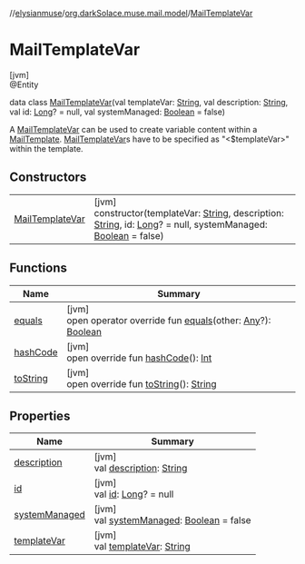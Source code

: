 //[elysianmuse](../../../index.md)/[org.darkSolace.muse.mail.model](../index.md)/[MailTemplateVar](index.md)

# MailTemplateVar

[jvm]\
@Entity

data class [MailTemplateVar](index.md)(val templateVar: [String](https://kotlinlang.org/api/latest/jvm/stdlib/kotlin/-string/index.html), val description: [String](https://kotlinlang.org/api/latest/jvm/stdlib/kotlin/-string/index.html), val id: [Long](https://kotlinlang.org/api/latest/jvm/stdlib/kotlin/-long/index.html)? = null, val systemManaged: [Boolean](https://kotlinlang.org/api/latest/jvm/stdlib/kotlin/-boolean/index.html) = false)

A [MailTemplateVar](index.md) can be used to create variable content within a [MailTemplate](../-mail-template/index.md). [MailTemplateVar](index.md)s have to be specified as &quot;<$templateVar>&quot; within the template.

## Constructors

| | |
|---|---|
| [MailTemplateVar](-mail-template-var.md) | [jvm]<br>constructor(templateVar: [String](https://kotlinlang.org/api/latest/jvm/stdlib/kotlin/-string/index.html), description: [String](https://kotlinlang.org/api/latest/jvm/stdlib/kotlin/-string/index.html), id: [Long](https://kotlinlang.org/api/latest/jvm/stdlib/kotlin/-long/index.html)? = null, systemManaged: [Boolean](https://kotlinlang.org/api/latest/jvm/stdlib/kotlin/-boolean/index.html) = false) |

## Functions

| Name | Summary |
|---|---|
| [equals](equals.md) | [jvm]<br>open operator override fun [equals](equals.md)(other: [Any](https://kotlinlang.org/api/latest/jvm/stdlib/kotlin/-any/index.html)?): [Boolean](https://kotlinlang.org/api/latest/jvm/stdlib/kotlin/-boolean/index.html) |
| [hashCode](hash-code.md) | [jvm]<br>open override fun [hashCode](hash-code.md)(): [Int](https://kotlinlang.org/api/latest/jvm/stdlib/kotlin/-int/index.html) |
| [toString](to-string.md) | [jvm]<br>open override fun [toString](to-string.md)(): [String](https://kotlinlang.org/api/latest/jvm/stdlib/kotlin/-string/index.html) |

## Properties

| Name | Summary |
|---|---|
| [description](description.md) | [jvm]<br>val [description](description.md): [String](https://kotlinlang.org/api/latest/jvm/stdlib/kotlin/-string/index.html) |
| [id](id.md) | [jvm]<br>val [id](id.md): [Long](https://kotlinlang.org/api/latest/jvm/stdlib/kotlin/-long/index.html)? = null |
| [systemManaged](system-managed.md) | [jvm]<br>val [systemManaged](system-managed.md): [Boolean](https://kotlinlang.org/api/latest/jvm/stdlib/kotlin/-boolean/index.html) = false |
| [templateVar](template-var.md) | [jvm]<br>val [templateVar](template-var.md): [String](https://kotlinlang.org/api/latest/jvm/stdlib/kotlin/-string/index.html) |
